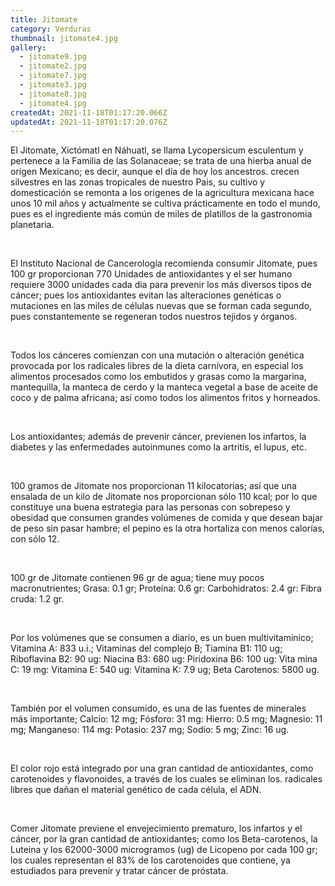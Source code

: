 ```yaml
---
title: Jitomate
category: Verduras
thumbnail: jitomate4.jpg
gallery:
  - jitomate9.jpg
  - jitomate2.jpg
  - jitomate7.jpg
  - jitomate3.jpg
  - jitomate8.jpg
  - jitomate4.jpg
createdAt: 2021-11-18T01:17:20.066Z
updatedAt: 2021-11-18T01:17:20.076Z
---
```

El Jitomate, Xictómatl en Náhuatl, se llama Lycopersicum esculentum y pertenece a la Familia de las Solanaceae; se trata de una hierba anual de origen Mexicano; es decir, aunque el día de hoy los ancestros. crecen silvestres en las zonas tropicales de nuestro Pais, su cultivo y domesticación se remonta a los origenes de la agricultura mexicana hace unos 10 mil años y actualmente se cultiva prácticamente en todo el mundo, pues es el ingrediente más común de miles de platillos de la gastronomia planetaria.

<br/>

El Instituto Nacional de Cancerología recomienda consumir Jitomate, pues 100 gr proporcionan 770 Unidades de antioxidantes y el ser humano requiere 3000 unidades cada dia para prevenir los más diversos tipos de cáncer; pues los antioxidantes evitan las alteraciones genéticas o mutaciones en las miles de células nuevas que se forman cada segundo, pues constantemente se regeneran todos nuestros tejidos y órganos.

<br/>

Todos los cánceres comienzan con una mutación o alteración genética provocada por los radicales libres de la dieta carnívora, en especial los alimentos procesados como los embutidos y grasas como la margarina, mantequilla, la manteca de cerdo y la manteca vegetal a base de aceite de coco y de palma africana; así como todos los alimentos fritos y horneados.

<br/>

Los antioxidantes; además de prevenir cáncer, previenen los infartos, la diabetes y las enfermedades autoinmunes como la artritis, el lupus, etc.

<br/>

100 gramos de Jitomate nos proporcionan 11 kilocatorias; así que una ensalada de un kilo de Jitomate nos proporcionan sólo 110 kcal; por lo que constituye una buena estrategia para las personas con sobrepeso y obesidad que consumen grandes volúmenes de comida y que desean bajar de peso sin pasar hambre; el pepino es la otra hortaliza con menos calorías, con sólo 12.

<br/>

100 gr de Jitomate contienen 96 gr de agua; tiene muy pocos macronutrientes; Grasa: 0.1 gr; Proteína: 0.6 gr: Carbohidratos: 2.4 gr: Fibra cruda: 1.2 gr.

<br/>

Por los volúmenes que se consumen a diario, es un buen multivitaminico; Vitamina A: 833 u.i.; Vitaminas del complejo B; Tiamina B1: 110 ug; Riboflavina B2: 90 ug: Niacina B3: 680 ug: Piridoxina B6: 100 ug: Vita mina C: 19 mg: Vitamina E: 540 ug: Vitamina K: 7.9 ug; Beta Carotenos: 5800 ug.

<br/>

También por el volumen consumido, es una de las fuentes de minerales más importante; Calcio: 12 mg; Fósforo: 31 mg: Hierro: 0.5 mg; Magnesio: 11 mg; Manganeso: 114 mg: Potasio: 237 mg; Sodio: 5 mg; Zinc: 16 ug.

<br/>

El color rojo está integrado por una gran cantidad de antioxidantes, como carotenoides y flavonoides, a través de los cuales se eliminan los. radicales libres que dañan el material genético de cada célula, el ADN.

<br/>

Comer Jitomate previene el envejecimiento prematuro, los infartos y el cáncer, por la gran cantidad de antioxidantes; como los Beta-carotenos, la Luteina y los 62000-3000 microgramos (ug) de Licopeno por cada 100 gr; los cuales representan el 83% de los carotenoides que contiene, ya estudiados para prevenir y tratar cáncer de próstata.